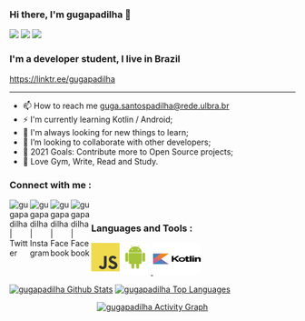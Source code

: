 ### Hi there, I'm gugapadilha  👋

<div>
<a href="https://www.linkedin.com/in/https:/https://www.linkedin.com/in/gustavo-padilha-4b6162208/" target="_blank"><img src="https://img.shields.io/badge/-LinkedIn-%230077B5?style=for-the-badge&logo=linkedin&logoColor=white" target="_blank"></a> 
<a href="https://www.instagram.com/guga_padilha_/" target="_blank"><img src="https://img.shields.io/badge/Instagram-E4405F?style=for-the-badge&logo=instagram&logoColor=white" target="_blank"/></a> 
<a href="https://api.whatsapp.com/send?phone=5551985160075" target="_blank"><img src="https://img.shields.io/badge/WhatsApp-25D366?style=for-the-badge&logo=whatsapp&logoColor=white" target="_blank"> </a> 
</div>


### I'm a developer student, I live in Brazil
https://linktr.ee/gugapadilha

---

- 📫 How to reach me guga.santospadilha@rede.ulbra.br
- ⚡ I'm currently learning Kotlin / Android;
- 🔭 I'm always looking for new things to learn;
- 👯 I’m looking to collaborate with other developers;
- 🥅 2021 Goals: Contribute more to Open Source projects;
- 🌱 Love Gym, Write, Read and Study.

### Connect with me :

[<img align="left" alt="gugapadilha | Twitter" width="36px" src="https://cdn.jsdelivr.net/npm/simple-icons@v3/icons/twitter.svg" />][twitter]
[<img align="left" alt="gugapadilha | Instagram" width="36px" src="https://cdn.jsdelivr.net/npm/simple-icons@v3/icons/instagram.svg" />][instagram]
[<img align="left" alt="gugapadilha | Facebook" width="36px" src="https://cdn.jsdelivr.net/npm/simple-icons@v3/icons/facebook.svg" />][facebook]
[<img align="left" alt="gugapadilha | Facebook" width="36px" src="https://cdn.jsdelivr.net/npm/simple-icons@v3/icons/linkedin.svg" />][linkedin]

<br />

### Languages and Tools :

<img align="left" alt="JavaScript" width="50px" src="https://raw.githubusercontent.com/github/explore/80688e429a7d4ef2fca1e82350fe8e3517d3494d/topics/javascript/javascript.png" />
<a href="https://developer.android.com/studio" target="_blank">
  <img src="https://raw.githubusercontent.com/devicons/devicon/master/icons/android/android-original-wordmark.svg" alt="android" width="55" height="55"/> 
</a>
<a href="https://kotlinlang.org/" target="_blank">
  <img src="https://raw.githubusercontent.com/devicons/devicon/master/icons/kotlin/kotlin-original-wordmark.svg" alt="kotlin" width="84px" height="56px"/> 
</a>


[twitter]: https://twitter.com/guga_padilha_
[facebook]: https://www.facebook.com/thegugationxd
[instagram]: https://www.instagram.com/guga_padilha_/
[linkedin]: https://www.linkedin.com/in/gustavo-padilha-4b6162208/
[webdevplaylist]: https://www.youtube.com/playlist?list=PLkwxH9e_vrAJ0WbEsFA9W3I1W-g_BTsbt
[jsplaylist]: https://www.youtube.com/playlist?list=PLkwxH9e_vrALRJKu7wfXby3MKeflhTu6B
[cssplaylist]: https://www.youtube.com/playlist?list=PLkwxH9e_vrALSdvZuEh6gqQdmDoDIoqz4
[reactplaylist]: https://www.youtube.com/playlist?list=PLkwxH9e_vrAK4TdffpxKY3QGyHCpxFcQ0

<br>
        
<a href="https://github.com/gugapadilha/github-readme-stats"><img alt="gugapadilha Github Stats" src="https://github-readme-stats.vercel.app/api?username=gugapadilha&show_icons=true&count_private=true&theme=react&hide_border=true&bg_color=0D1117" /></a>
<a href="https://github.com/gugapadilha/github-readme-stats"><img alt="gugapadilha Top Languages" src="https://github-readme-stats.vercel.app/api/top-langs/?username=gugapadilha&langs_count=8&count_private=true&layout=compact&theme=react&hide_border=true&bg_color=0D1117" /></a>   
        
<p align="center">
<a href="https://github.com/gugapadilha/github-readme-activity-graph"><img alt="gugapadilha Activity Graph" src="https://activity-graph.herokuapp.com/graph?username=gugapadilha&bg_color=0D1117&color=5BCDEC&line=5BCDEC&point=FFFFFF&hide_border=true" /></a>
</p>
